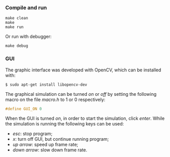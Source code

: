 ### Compile and run

    make clean
    make 
    make run

Or run with debugger:

    make debug
  
### GUI

The graphic interface was developed with OpenCV, which can be installed with:

    $ sudo apt-get install libopencv-dev

The graphical simulation can be turned _on_ or _off_ by setting the following macro on the file _macro.h_ to 1 or 0 respectively:
```cpp
#define GUI_ON 0
```
When the GUI is turned _on_, in order to start the simulation, click _enter_. While the simulation is running the following keys can be used:
- _esc_: stop program;
- _x_: turn off GUI, but continue running program;
- _up arrow_: speed up frame rate;
- _down arrow_: slow down frame rate.
